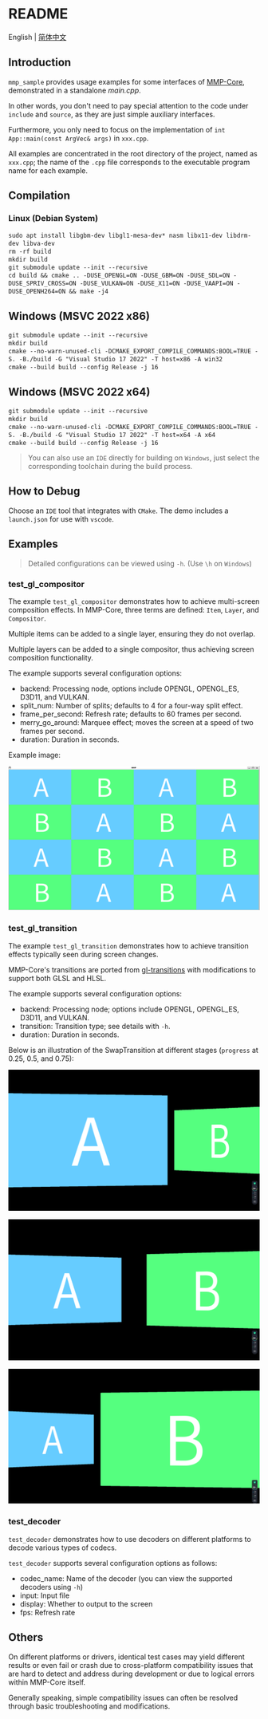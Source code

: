 # README

English | [简体中文](./README.md)

## Introduction

`mmp_sample` provides usage examples for some interfaces of [MMP-Core](https://github.com/HR1025/MMP-Core), demonstrated in a standalone *main.cpp*.

In other words, you don't need to pay special attention to the code under `include` and `source`, as they are just simple auxiliary interfaces.

Furthermore, you only need to focus on the implementation of `int App::main(const ArgVec& args)` in `xxx.cpp`.

All examples are concentrated in the root directory of the project, named as `xxx.cpp`; the name of the `.cpp` file corresponds to the executable program name for each example.

## Compilation

### Linux (Debian System)

```shell
sudo apt install libgbm-dev libgl1-mesa-dev* nasm libx11-dev libdrm-dev libva-dev
rm -rf build
mkdir build
git submodule update --init --recursive
cd build && cmake .. -DUSE_OPENGL=ON -DUSE_GBM=ON -DUSE_SDL=ON -DUSE_SPRIV_CROSS=ON -DUSE_VULKAN=ON -DUSE_X11=ON -DUSE_VAAPI=ON -DUSE_OPENH264=ON && make -j4
```

## Windows (MSVC 2022 x86)

```shell
git submodule update --init --recursive
mkdir build
cmake --no-warn-unused-cli -DCMAKE_EXPORT_COMPILE_COMMANDS:BOOL=TRUE -S. -B./build -G "Visual Studio 17 2022" -T host=x86 -A win32
cmake --build build --config Release -j 16
```

## Windows (MSVC 2022 x64)

```shell
git submodule update --init --recursive
mkdir build
cmake --no-warn-unused-cli -DCMAKE_EXPORT_COMPILE_COMMANDS:BOOL=TRUE -S. -B./build -G "Visual Studio 17 2022" -T host=x64 -A x64
cmake --build build --config Release -j 16
```

>
> You can also use an `IDE` directly for building on `Windows`, just select the corresponding toolchain during the build process.
>

## How to Debug

Choose an `IDE` tool that integrates with `CMake`. The demo includes a `launch.json` for use with `vscode`.

## Examples

>
> Detailed configurations can be viewed using `-h`. (Use `\h` on `Windows`)
>

### test_gl_compositor

The example `test_gl_compositor` demonstrates how to achieve multi-screen composition effects. In MMP-Core, three terms are defined: `Item`, `Layer`, and `Compositor`.

Multiple items can be added to a single layer, ensuring they do not overlap.

Multiple layers can be added to a single compositor, thus achieving screen composition functionality.

The example supports several configuration options:

- backend: Processing node, options include OPENGL, OPENGL_ES, D3D11, and VULKAN.
- split_num: Number of splits; defaults to 4 for a four-way split effect.
- frame_per_second: Refresh rate; defaults to 60 frames per second.
- merry_go_around: Marquee effect; moves the screen at a speed of two frames per second.
- duration: Duration in seconds.

Example image:

![test_gl_compositor](./images/test_gl_compositor.png)

### test_gl_transition

The example `test_gl_transition` demonstrates how to achieve transition effects typically seen during screen changes.

MMP-Core's transitions are ported from [gl-transitions](https://github.com/gl-transitions/gl-transitions) with modifications to support both GLSL and HLSL.

The example supports several configuration options:

- backend: Processing node; options include OPENGL, OPENGL_ES, D3D11, and VULKAN.
- transition: Transition type; see details with `-h`.
- duration: Duration in seconds.

Below is an illustration of the SwapTransition at different stages (`progress` at 0.25, 0.5, and 0.75):

![transition_25](./images/transition_25.png)

![transition_50](./images/transition_50.png)

![transition_75](./images/transition_75.png)

### test_decoder

`test_decoder` demonstrates how to use decoders on different platforms to decode various types of codecs.

`test_decoder` supports several configuration options as follows:

- codec_name: Name of the decoder (you can view the supported decoders using `-h`)
- input: Input file
- display: Whether to output to the screen
- fps: Refresh rate

## Others

On different platforms or drivers, identical test cases may yield different results or even fail or crash due to cross-platform compatibility issues that are hard to detect and address during development or due to logical errors within MMP-Core itself.

Generally speaking, simple compatibility issues can often be resolved through basic troubleshooting and modifications.